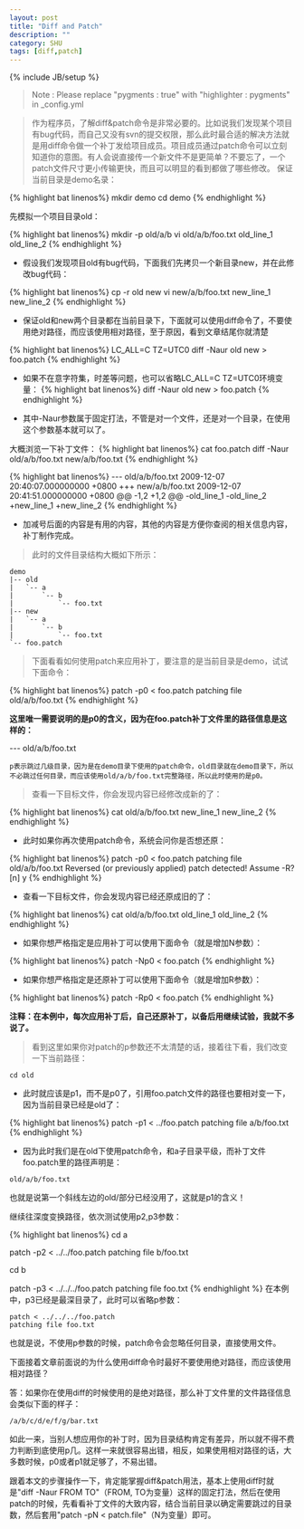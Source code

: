 ```yaml
---
layout: post
title: "Diff and Patch"
description: ""
category: SHU
tags: [diff,patch]
---
```

{% include JB/setup %}

> Note : Please replace "pygments : true" with "highlighter : pygments" in _config.yml

> 作为程序员，了解diff&patch命令是非常必要的。比如说我们发现某个项目有bug代码，而自己又没有svn的提交权限，那么此时最合适的解决方法就是用diff命令做一个补丁发给项目成员。项目成员通过patch命令可以立刻知道你的意图。有人会说直接传一个新文件不是更简单？不要忘了，一个patch文件尺寸更小传输更快，而且可以明显的看到都做了哪些修改。
> 保证当前目录是demo名录：

{% highlight bat linenos%}
mkdir demo
cd demo
{% endhighlight %}


先模拟一个项目目录old：

{% highlight bat linenos%}
mkdir -p old/a/b
vi old/a/b/foo.txt
old_line_1
old_line_2
{% endhighlight %}

- 假设我们发现项目old有bug代码，下面我们先拷贝一个新目录new，并在此修改bug代码：

{% highlight bat linenos%}
cp -r old new
vi new/a/b/foo.txt
new_line_1
new_line_2
{% endhighlight %}

- 保证old和new两个目录都在当前目录下，下面就可以使用diff命令了，不要使用绝对路径，而应该使用相对路径，至于原因，看到文章结尾你就清楚

{% highlight bat linenos%}
LC_ALL=C TZ=UTC0 diff -Naur old new > foo.patch
{% endhighlight %}

- 如果不在意字符集，时差等问题，也可以省略LC_ALL=C TZ=UTC0环境变量：
{% highlight bat linenos%}
diff -Naur old new > foo.patch
{% endhighlight %}

- 其中-Naur参数属于固定打法，不管是对一个文件，还是对一个目录，在使用这个参数基本就可以了。

大概浏览一下补丁文件：
{% highlight bat linenos%}
cat foo.patch
diff -Naur old/a/b/foo.txt new/a/b/foo.txt
{% endhighlight %}

{% highlight bat linenos%}
--- old/a/b/foo.txt     2009-12-07 20:40:07.000000000 +0800
+++ new/a/b/foo.txt     2009-12-07 20:41:51.000000000 +0800
@@ -1,2 +1,2 @@
-old_line_1
-old_line_2
+new_line_1
+new_line_2
{% endhighlight %}

- 加减号后面的内容是有用的内容，其他的内容是方便你查阅的相关信息内容，补丁制作完成。

> 此时的文件目录结构大概如下所示：

```
demo
|-- old
|   `-- a
|       `-- b
|           `-- foo.txt
|-- new
|   `-- a
|       `-- b
|           `-- foo.txt
`-- foo.patch
```

> 下面看看如何使用patch来应用补丁，要注意的是当前目录是demo，试试下面命令：

{% highlight bat linenos%}
patch -p0 < foo.patch
patching file old/a/b/foo.txt
{% endhighlight %}

**这里唯一需要说明的是p0的含义，因为在foo.patch补丁文件里的路径信息是这样的：**

--- old/a/b/foo.txt

```
p表示跳过几级目录，因为是在demo目录下使用的patch命令，old目录就在demo目录下，所以不必跳过任何目录，而应该使用old/a/b/foo.txt完整路径，所以此时使用的是p0。
```

> 查看一下目标文件，你会发现内容已经修改成新的了：


{% highlight bat linenos%}
cat old/a/b/foo.txt
new_line_1
new_line_2
{% endhighlight %}

- 此时如果你再次使用patch命令，系统会问你是否想还原：

{% highlight bat linenos%}
patch -p0 < foo.patch
patching file old/a/b/foo.txt
Reversed (or previously applied) patch detected!  Assume -R? [n] y
{% endhighlight %}

- 查看一下目标文件，你会发现内容已经还原成旧的了：

{% highlight bat linenos%}
cat old/a/b/foo.txt
old_line_1
old_line_2
{% endhighlight %}

- 如果你想严格指定是应用补丁可以使用下面命令（就是增加N参数）：

{% highlight bat linenos%}
patch -Np0 < foo.patch
{% endhighlight %}

- 如果你想严格指定是还原补丁可以使用下面命令（就是增加R参数）：

{% highlight bat linenos%}
patch -Rp0 < foo.patch
{% endhighlight %}

**注释：在本例中，每次应用补丁后，自己还原补丁，以备后用继续试验，我就不多说了。**

> 看到这里如果你对patch的p参数还不太清楚的话，接着往下看，我们改变一下当前路径：


```
cd old
```

- 此时就应该是p1，而不是p0了，引用foo.patch文件的路径也要相对变一下，因为当前目录已经是old了：

{% highlight bat linenos%}
patch -p1 < ../foo.patch
patching file a/b/foo.txt
{% endhighlight %}

- 因为此时我们是在old下使用patch命令，和a子目录平级，而补丁文件foo.patch里的路径声明是：

```
old/a/b/foo.txt
```
也就是说第一个斜线左边的old/部分已经没用了，这就是p1的含义！

继续往深度变换路径，依次测试使用p2,p3参数：

{% highlight bat linenos%}
cd a

patch -p2 < ../../foo.patch
patching file b/foo.txt

cd b

patch -p3 < ../../../foo.patch
patching file foo.txt 
{% endhighlight %}
在本例中，p3已经是最深目录了，此时可以省略p参数：
```
patch < ../../../foo.patch
patching file foo.txt
```
也就是说，不使用p参数的时候，patch命令会忽略任何目录，直接使用文件。

下面接着文章前面说的为什么使用diff命令时最好不要使用绝对路径，而应该使用相对路径？

答：如果你在使用diff的时候使用的是绝对路径，那么补丁文件里的文件路径信息会类似下面的样子：
```
/a/b/c/d/e/f/g/bar.txt
```
如此一来，当别人想应用你的补丁时，因为目录结构肯定有差异，所以就不得不费力判断到底使用p几。这样一来就很容易出错，相反，如果使用相对路径的话，大多数时候，p0或者p1就足够了，不易出错。

跟着本文的步骤操作一下，肯定能掌握diff&patch用法，基本上使用diff时就是"diff -Naur FROM TO"（FROM, TO为变量）这样的固定打法，然后在使用patch的时候，先看看补丁文件的大致内容，结合当前目录以确定需要跳过的目录数，然后套用"patch -pN < patch.file"（N为变量）即可。